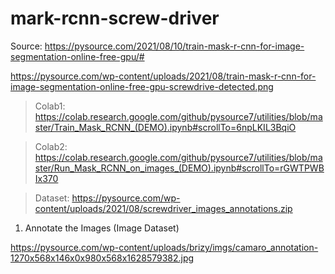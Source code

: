 # mark-rcnn-screw-driver

Source: https://pysource.com/2021/08/10/train-mask-r-cnn-for-image-segmentation-online-free-gpu/#

https://pysource.com/wp-content/uploads/2021/08/train-mask-r-cnn-for-image-segmentation-online-free-gpu-screwdrive-detected.png


> Colab1: https://colab.research.google.com/github/pysource7/utilities/blob/master/Train_Mask_RCNN_(DEMO).ipynb#scrollTo=6npLKIL3BqiO

> Colab2: https://colab.research.google.com/github/pysource7/utilities/blob/master/Run_Mask_RCNN_on_images_(DEMO).ipynb#scrollTo=rGWTPWBIx370

> Dataset: https://pysource.com/wp-content/uploads/2021/08/screwdriver_images_annotations.zip

1. Annotate the Images (Image Dataset)

https://pysource.com/wp-content/uploads/brizy/imgs/camaro_annotation-1270x568x146x0x980x568x1628579382.jpg

